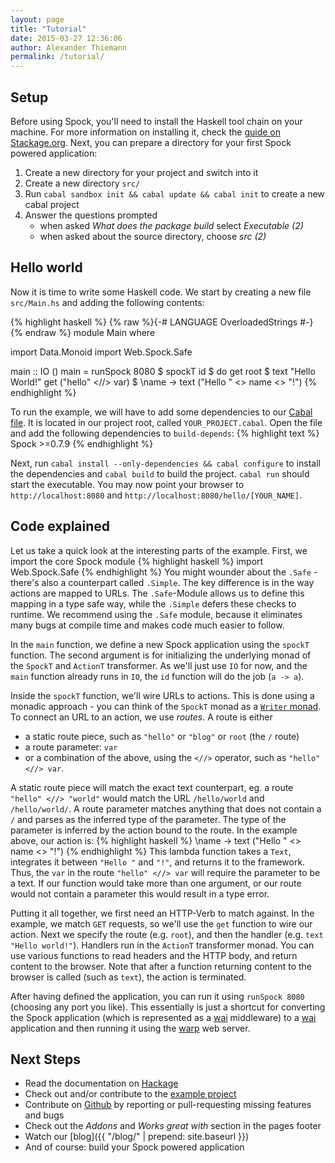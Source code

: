 ```yaml
---
layout: page
title: "Tutorial"
date: 2015-03-27 12:36:06
author: Alexander Thiemann
permalink: /tutorial/
---
```


## Setup

Before using Spock, you'll need to install the Haskell tool chain on your machine. For more
information on installing it, check the [guide on Stackage.org](http://www.stackage.org/install).
Next, you can prepare a directory for your first Spock powered application:

1. Create a new directory for your project and switch into it
1. Create a new directory `src/`
1. Run `cabal sandbox init && cabal update && cabal init` to create a new cabal project
1. Answer the questions prompted
	- when asked *What does the package build* select *Executable (2)*
	- when asked about the source directory, choose *src (2)*

## Hello world

Now it is time to write some Haskell code. We start by creating a new file `src/Main.hs` and adding
the following contents:

{% highlight haskell %}
{% raw %}{-# LANGUAGE OverloadedStrings #-}{% endraw %}
module Main where

import Data.Monoid
import Web.Spock.Safe

main :: IO ()
main =
    runSpock 8080 $ spockT id $
    do get root $
           text "Hello World!"
       get ("hello" <//> var) $ \name ->
           text ("Hello " <> name <> "!")
{% endhighlight %}

To run the example, we will have to add some dependencies to our [Cabal file](https://www.haskell.org/cabal/users-guide/developing-packages.html). It is located in our project
root, called `YOUR_PROJECT.cabal`. Open the file and add the following dependencies to `build-depends`:
{% highlight text %}
Spock >=0.7.9
{% endhighlight %}

Next, run `cabal install --only-dependencies && cabal configure` to install the dependencies and
`cabal build` to build the project. `cabal run` should start the executable. You may now point your browser to `http://localhost:8080` and `http://localhost:8080/hello/[YOUR_NAME]`.

## Code explained

Let us take a quick look at the interesting parts of the example. First, we import the core Spock module
{% highlight haskell %}
import Web.Spock.Safe
{% endhighlight %}
You might wounder about the `.Safe` - there's also a counterpart called `.Simple`. The key difference is
in the way actions are mapped to URLs. The `.Safe`-Module allows us to define this mapping in a type safe way,
while the `.Simple` defers these checks to runtime. We recommend using the `.Safe` module, because it eliminates
many bugs at compile time and makes code much easier to follow.

In the `main` function, we define a new Spock application using the `spockT` function. The second argument
is for initializing the underlying monad of the `SpockT` and `ActionT` transformer. As we'll just use `IO` for
now, and the `main` function already runs in `IO`, the `id` function will do the job (`a -> a`).

Inside the `spockT` function, we'll wire URLs to actions. This is done using a monadic approach - you can think
of the `SpockT` monad as a [`Writer` monad](https://hackage.haskell.org/package/mtl-2.2.1/docs/Control-Monad-Writer-Lazy.html). To connect an URL to an action, we use *routes*. A route is either

- a static route piece, such as `"hello"` or `"blog"` or `root` (the `/` route)
- a route parameter: `var`
- or a combination of the above, using the `<//>` operator, such as `"hello" <//> var`.

A static route piece will match the exact text counterpart, eg. a route `"hello" <//> "world"` would match the URL
`/hello/world` and `/hello/world/`. A route parameter matches anything that does not contain a `/` and parses as the
inferred type of the parameter. The type of the parameter is inferred by the action bound to the route. In the example above, our action is:
{% highlight haskell %}
\name -> text ("Hello " <> name <> "!")
{% endhighlight %}
This lambda function takes a `Text`, integrates it between `"Hello "` and `"!"`, and returns it to the framework. Thus,
the `var` in the route `"hello" <//> var` will require the parameter to be a text. If our function would take more than one argument, or our route would not contain a parameter this would result in a type error.

Putting it all together, we first need an HTTP-Verb to match against. In the example, we match `GET` requests, so we'll use the `get` function to
wire our action. Next we specify the route (e.g. `root`), and then the handler (e.g. `text "Hello world!"`). Handlers run in the `ActionT` transformer monad. You can use various functions to read headers and the HTTP body, and return content to the browser. Note that after a function returning content to the browser is called (such as `text`), the action is terminated.

After having defined the application, you can run it using `runSpock 8080` (choosing any port you like). This essentially is just a shortcut for converting the Spock application (which is represented as a [wai](https://hackage.haskell.org/package/wai) middleware) to a [wai](https://hackage.haskell.org/package/wai) application and then running it using the [warp](https://hackage.haskell.org/package/warp) web server.

## Next Steps

- Read the documentation on [Hackage](https://hackage.haskell.org/package/Spock)
- Check out and/or contribute to the [example project](https://github.com/agrafix/funblog)
- Contribute on [Github](https://github.com/agrafix/Spock) by reporting or pull-requesting missing features and bugs
- Check out the *Addons* and *Works great with* section in the pages footer
- Watch our [blog]({{ "/blog/" | prepend: site.baseurl }})
- And of course: build your Spock powered application
